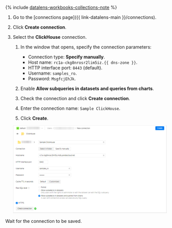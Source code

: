 
{% include [datalens-workbooks-collections-note](../../../_includes/datalens/operations/datalens-workbooks-collections-note.md) %}



1. Go to the [connections page]({{ link-datalens-main }}/connections).
1. Click **Create connection**.



1. Select the **ClickHouse** connection.

   
   1. In the window that opens, specify the connection parameters:

      * Connection type: **Specify manually**.
      * Host name: `rc1a-ckg8nrosr2lim5iz.{{ dns-zone }}`.
      * HTTP interface port: `8443` (default).
      * Username: `samples_ro`.
      * Password: `MsgfcjEhJk`.

    1. Enable **Allow subqueries in datasets and queries from charts**.
    1. Check the connection and click **Create connection**.
    1. Enter the connection name: `Sample ClickHouse`.
    1. Click **Create**.

      
      ![create-connection](../../../_assets/datalens/sql-chart/create-sample-connection-sql-chart.png)



Wait for the connection to be saved.
